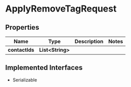 

# ApplyRemoveTagRequest


## Properties

| Name | Type | Description | Notes |
|------------ | ------------- | ------------- | -------------|
|**contactIds** | **List&lt;String&gt;** |  |  |


## Implemented Interfaces

* Serializable

